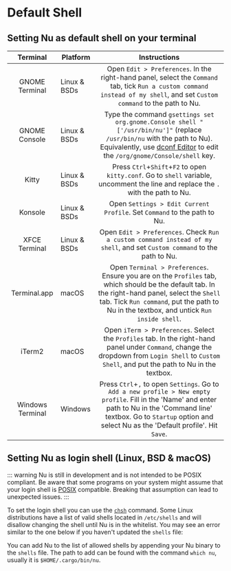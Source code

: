 # Default Shell

## Setting Nu as default shell on your terminal

|     Terminal     | Platform     |                                                                                                                 Instructions                                                                                                                 |
| :--------------: | ------------ | :------------------------------------------------------------------------------------------------------------------------------------------------------------------------------------------------------------------------------------------: |
|  GNOME Terminal  | Linux & BSDs |                                  Open `Edit > Preferences`. In the right-hand panel, select the `Command` tab, tick `Run a custom command instead of my shell`, and set `Custom command` to the path to Nu.                                  |
|  GNOME Console   | Linux & BSDs |  Type the command `gsettings set org.gnome.Console shell "['/usr/bin/nu']"` (replace `/usr/bin/nu` with the path to Nu). Equivalently, use [dconf Editor](https://apps.gnome.org/DconfEditor/) to edit the `/org/gnome/Console/shell` key.   |
|      Kitty       | Linux & BSDs |                                                     Press `Ctrl`+`Shift`+`F2` to open `kitty.conf`. Go to `shell` variable, uncomment the line and replace the `.` with the path to Nu.                                                      |
|     Konsole      | Linux & BSDs |                                                                                   Open `Settings > Edit Current Profile`. Set `Command` to the path to Nu.                                                                                   |
|  XFCE Terminal   | Linux & BSDs |                                                           Open `Edit > Preferences`. Check `Run a custom command instead of my shell`, and set `Custom command` to the path to Nu.                                                           |
|   Terminal.app   | macOS        | Open `Terminal > Preferences`. Ensure you are on the `Profiles` tab, which should be the default tab. In the right-hand panel, select the `Shell` tab. Tick `Run command`, put the path to Nu in the textbox, and untick `Run inside shell`. |
|      iTerm2      | macOS        |                       Open `iTerm > Preferences`. Select the `Profiles` tab. In the right-hand panel under `Command`, change the dropdown from `Login Shell` to `Custom Shell`, and put the path to Nu in the textbox.                       |
| Windows Terminal | Windows      |    Press `Ctrl`+`,` to open `Settings`. Go to `Add a new profile > New empty profile`. Fill in the 'Name' and enter path to Nu in the 'Command line' textbox. Go to `Startup` option and select Nu as the 'Default profile'. Hit `Save`.     |

## Setting Nu as login shell (Linux, BSD & macOS)

::: warning
Nu is still in development and is not intended to be POSIX compliant.
Be aware that some programs on your system might assume that your login shell is [POSIX](https://en.wikipedia.org/wiki/POSIX) compatible.
Breaking that assumption can lead to unexpected issues.
:::

To set the login shell you can use the [`chsh`](https://linux.die.net/man/1/chsh) command.
Some Linux distributions have a list of valid shells located in `/etc/shells` and will disallow changing the shell until Nu is in the whitelist.
You may see an error similar to the one below if you haven't updated the `shells` file:

You can add Nu to the list of allowed shells by appending your Nu binary to the `shells` file.
The path to add can be found with the command `which nu`, usually it is `$HOME/.cargo/bin/nu`.
